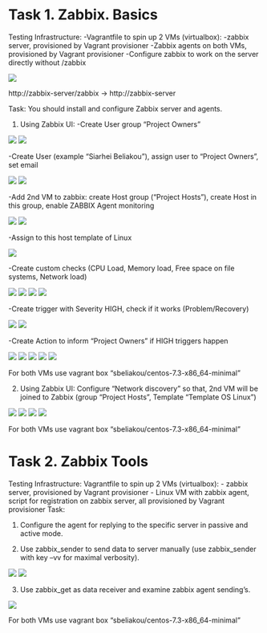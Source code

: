 
# Task 1. Zabbix. Basics

Testing Infrastructure:
-Vagrantfile to spin up 2 VMs (virtualbox):
-zabbix server, provisioned by Vagrant provisioner
-Zabbix agents on both VMs, provisioned by Vagrant provisioner
-Configure zabbix to work on the server directly without /zabbix 

<img src="pictures/Screenshot from 2017-07-24 21-07-06.png">

http://zabbix-server/zabbix -> http://zabbix-server

Task:
You should install and configure Zabbix server and agents.

1. Using Zabbix UI:
-Create User group “Project Owners” 

<img src="pictures/Screenshot from 2017-07-24 20-49-39.png">

<img src="pictures/Screenshot from 2017-07-24 20-49-44.png">

-Create User (example “Siarhei Beliakou”), assign user to “Project Owners”, set email

<img src="pictures/Screenshot from 2017-07-24 20-51-24.png">

<img src="pictures/Screenshot from 2017-07-24 20-51-28.png">

-Add 2nd VM to zabbix: create Host group (“Project Hosts”), create Host in this group, enable ZABBIX Agent monitoring

<img src="pictures/Screenshot from 2017-07-24 20-53-20.png">

<img src="pictures/Screenshot from 2017-07-24 20-53-45.png">

-Assign to this host template of Linux 

<img src="pictures/Screenshot from 2017-07-24 20-53-54.png">

-Create custom checks (CPU Load, Memory load, Free space on file systems, Network load)

<img src="pictures/Screenshot from 2017-07-24 20-55-58.png">

<img src="pictures/Screenshot from 2017-07-24 20-56-12.png">

<img src="pictures/Screenshot from 2017-07-24 20-56-26.png">

<img src="pictures/Screenshot from 2017-07-24 20-56-43.png">

-Create trigger with Severity HIGH, check if it works (Problem/Recovery)

<img src="pictures/Screenshot from 2017-07-24 21-00-00.png">

<img src="pictures/Screenshot from 2017-07-24 20-38-13.png">


-Create Action to inform “Project Owners” if HIGH triggers happen

<img src="pictures/Screenshot from 2017-07-24 21-00-20.png">

<img src="pictures/Screenshot from 2017-07-24 21-00-24.png">

<img src="pictures/Screenshot from 2017-07-24 20-36-41.png">

<img src="pictures/Screenshot from 2017-07-24 20-36-55.png">

<img src="pictures/Screenshot from 2017-07-24 20-38-13.png">

For both VMs use vagrant box “sbeliakou/centos-7.3-x86_64-minimal”

2. Using Zabbix UI:
Configure “Network discovery” so that, 2nd VM will be joined to Zabbix (group “Project Hosts”, Template “Template OS Linux”)

<img src="pictures/Screenshot from 2017-07-24 20-35-40.png">

<img src="pictures/Screenshot from 2017-07-24 20-35-50.png">

<img src="pictures/Screenshot from 2017-07-24 20-35-31.png">

<img src="pictures/Screenshot from 2017-07-24 20-35-10.png">


For both VMs use vagrant box “sbeliakou/centos-7.3-x86_64-minimal”



# Task 2. Zabbix Tools
Testing Infrastructure:
Vagrantfile to spin up 2 VMs (virtualbox):
    - zabbix server, provisioned by Vagrant provisioner
    - Linux VM with zabbix agent, script for registration on zabbix server, all provisioned by Vagrant provisioner
Task:
1. Configure the agent for replying to the specific server in passive and active mode.

2. Use zabbix_sender to send data to server manually (use zabbix_sender with key –vv for maximal verbosity).

<img src="pictures/Screenshot from 2017-07-24 21-30-36.png">

<img src="pictures/Screenshot from 2017-07-24 21-31-05.png">

3. Use zabbix_get as data receiver and examine zabbix agent sending’s. 

<img src="pictures/Screenshot from 2017-07-24 21-40-46.png">


For both VMs use vagrant box “sbeliakou/centos-7.3-x86_64-minimal”
